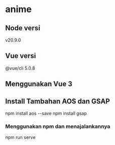 # anime

## Node versi
v20.9.0

## Vue versi
@vue/cli 5.0.8

## Menggunakan Vue 3 

## Install Tambahan AOS dan GSAP
npm install aos --save
npm install gsap


### Menggunakan npm dan menajalankannya
npm run serve
